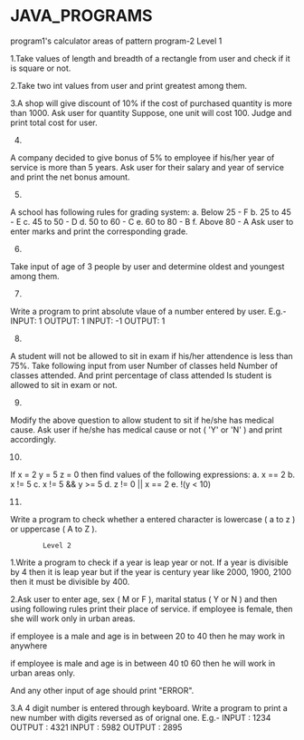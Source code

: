 # JAVA_PROGRAMS
program1's
calculator
areas of pattern
program-2
			Level 1

1.Take values of length and breadth of a rectangle from user and check if it is square or not.

2.Take two int values from user and print greatest among them.

3.A shop will give discount of 10% if the cost of purchased quantity is more than 1000.
Ask user for quantity
Suppose, one unit will cost 100.
Judge and print total cost for user.


4.
A company decided to give bonus of 5% to employee if his/her year of service is more than 5 years.
Ask user for their salary and year of service and print the net bonus amount.


5.
A school has following rules for grading system:
a. Below 25 - F
b. 25 to 45 - E
c. 45 to 50 - D
d. 50 to 60 - C
e. 60 to 80 - B
f. Above 80 - A
Ask user to enter marks and print the corresponding grade.


6.
Take input of age of 3 people by user and determine oldest and youngest among them.

7.
Write a program to print absolute vlaue of a number entered by user. E.g.-
INPUT: 1        OUTPUT: 1
INPUT: -1        OUTPUT: 1


8.
A student will not be allowed to sit in exam if his/her attendence is less than 75%.
Take following input from user
Number of classes held
Number of classes attended.
And print
percentage of class attended
Is student is allowed to sit in exam or not.

9.
Modify the above question to allow student to sit if he/she has medical cause. Ask user if he/she has medical cause or not ( 'Y' or 'N' ) and print accordingly.

10.

If
x = 2
y = 5
z = 0
then find values of the following expressions:
a. x == 2
b. x != 5
c. x != 5 && y >= 5
d. z != 0 || x == 2
e. !(y < 10)



11.
Write a program to check whether a entered character is lowercase ( a to z ) or uppercase ( A to Z ).

			Level 2


1.Write a program to check if a year is leap year or not.
If a year is divisible by 4 then it is leap year but if the year is century year like 2000, 1900, 2100 then it must be divisible by 400.


2.Ask user to enter age, sex ( M or F ), marital status ( Y or N ) and then using following rules print their place of service.
if employee is female, then she will work only in urban areas.

if employee is a male and age is in between 20 to 40 then he may work in anywhere

if employee is male and age is in between 40 t0 60 then he will work in urban areas only.

And any other input of age should print "ERROR".

3.A 4 digit number is entered through keyboard. Write a program to print a new number with digits reversed as of orignal one. E.g.-
INPUT : 1234        OUTPUT : 4321
INPUT : 5982        OUTPUT : 2895




